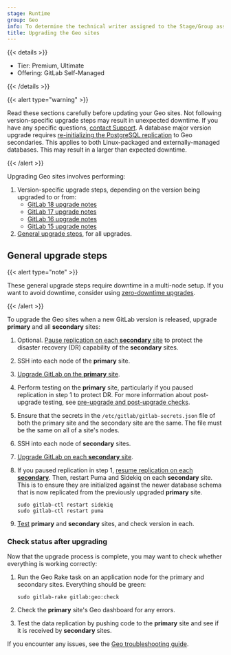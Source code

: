 ```yaml
---
stage: Runtime
group: Geo
info: To determine the technical writer assigned to the Stage/Group associated with this page, see https://handbook.gitlab.com/handbook/product/ux/technical-writing/#assignments
title: Upgrading the Geo sites
---
```


{{< details >}}

- Tier: Premium, Ultimate
- Offering: GitLab Self-Managed

{{< /details >}}

{{< alert type="warning" >}}

Read these sections carefully before updating your Geo sites. Not following
version-specific upgrade steps may result in unexpected downtime. If you have
any specific questions, [contact Support](https://about.gitlab.com/support/#contact-support).
A database major version upgrade requires [re-initializing the PostgreSQL replication](https://docs.gitlab.com/omnibus/settings/database.html#upgrading-a-geo-instance)
to Geo secondaries. This applies to both Linux-packaged and externally-managed databases.
This may result in a larger than expected downtime.

{{< /alert >}}

Upgrading Geo sites involves performing:

1. Version-specific upgrade steps, depending on the version being upgraded to or from:
   - [GitLab 18 upgrade notes](../../../update/versions/gitlab_18_changes.md)
   - [GitLab 17 upgrade notes](../../../update/versions/gitlab_17_changes.md)
   - [GitLab 16 upgrade notes](../../../update/versions/gitlab_16_changes.md)
   - [GitLab 15 upgrade notes](../../../update/versions/gitlab_15_changes.md)
1. [General upgrade steps](#general-upgrade-steps), for all upgrades.

## General upgrade steps

{{< alert type="note" >}}

These general upgrade steps require downtime in a multi-node setup.
If you want to avoid downtime, consider using
[zero-downtime upgrades](../../../update/zero_downtime.md#upgrade-multi-node-geo-instances).

{{< /alert >}}

To upgrade the Geo sites when a new GitLab version is released, upgrade **primary**
and all **secondary** sites:

1. Optional. [Pause replication on each **secondary** site](pause_resume_replication.md)
   to protect the disaster recovery (DR) capability of the **secondary** sites.
1. SSH into each node of the **primary** site.
1. [Upgrade GitLab on the **primary** site](../../../update/package/_index.md).
1. Perform testing on the **primary** site, particularly if you paused replication in step 1 to protect DR.
   For more information about post-upgrade testing, see [pre-upgrade and post-upgrade checks](../../../update/upgrade.md#pre-upgrade-and-post-upgrade-checks).
1. Ensure that the secrets in the `/etc/gitlab/gitlab-secrets.json` file of both the primary site and the secondary site are the same. The file must be the same on all of a site's nodes.
1. SSH into each node of **secondary** sites.
1. [Upgrade GitLab on each **secondary** site](../../../update/package/_index.md).
1. If you paused replication in step 1, [resume replication on each **secondary**](../_index.md#pausing-and-resuming-replication).
   Then, restart Puma and Sidekiq on each **secondary** site. This is to ensure they
   are initialized against the newer database schema that is now replicated from
   the previously upgraded **primary** site.

   ```shell
   sudo gitlab-ctl restart sidekiq
   sudo gitlab-ctl restart puma
   ```

1. [Test](#check-status-after-upgrading) **primary** and **secondary** sites, and check version in each.

### Check status after upgrading

Now that the upgrade process is complete, you may want to check whether
everything is working correctly:

1. Run the Geo Rake task on an application node for the primary and secondary sites. Everything should be green:

   ```shell
   sudo gitlab-rake gitlab:geo:check
   ```

1. Check the **primary** site's Geo dashboard for any errors.
1. Test the data replication by pushing code to the **primary** site and see if it
   is received by **secondary** sites.

If you encounter any issues, see the [Geo troubleshooting guide](troubleshooting/_index.md).
